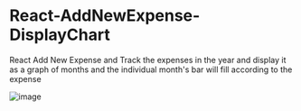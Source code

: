 # React-AddNewExpense-DisplayChart
React Add New Expense and Track the expenses in the year and display it as a graph of months and the individual month's bar will fill according to the expense

![image](https://user-images.githubusercontent.com/25538870/157786662-a27bffb9-7b5f-4031-aede-aea37139b23c.png)
